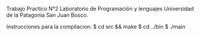 Trabajo Practico N°2 
Laboratorio de Programación y lenguajes
Universidad de la Patagonia San Juan Bosco.

Instrucciones para la compilacion:
    $ cd src && make
    $ cd ../bin
    $ ./main
